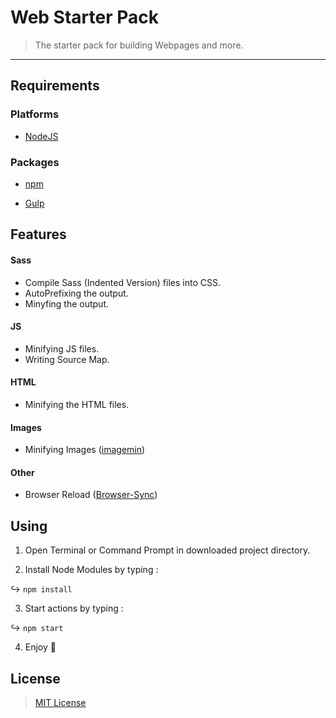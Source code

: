 # Web Starter Pack

> The starter pack for building Webpages and more.

<hr>

## Requirements

### Platforms

* [NodeJS](https://nodejs.org/)

### Packages

* [npm](https://www.npmjs.com/)

* [Gulp](https://gulpjs.com/)

## Features 

#### Sass
* Compile Sass (Indented Version) files into CSS.
* AutoPrefixing the output.
* Minyfing the output.

#### JS
* Minifying JS files.
* Writing Source Map.

#### HTML
* Minifying the HTML files.

#### Images
* Minifying Images ([imagemin](https://www.npmjs.com/package/gulp-imagemin))

#### Other
* Browser Reload ([Browser-Sync](https://www.npmjs.com/package/browser-sync))

## Using

1. Open Terminal or Command Prompt in downloaded project directory.

2. Install Node Modules by typing : 

 :arrow_right_hook: `npm install`

3. Start actions by typing : 

 :arrow_right_hook: `npm start`

4. Enjoy :100:


## License 

> [MIT License](https://raw.githubusercontent.com/N-a-r-w-i-n/Web-Starter-Pack/master/LICENSE)